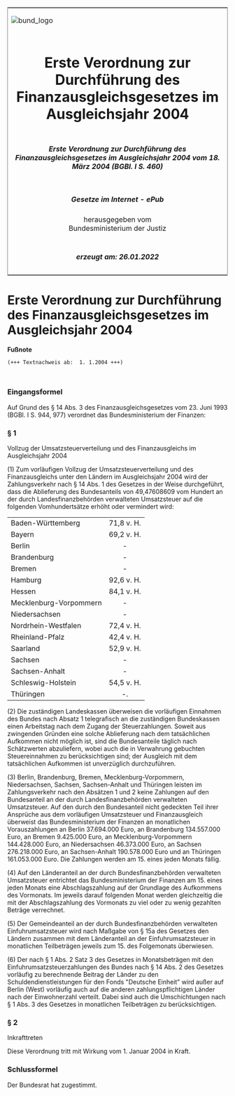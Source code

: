 <span id="DECKBLATT.html"></span>

<table border="0" frame="border" width="100%">

<tr valign="top">

<td align="left">

![bund\_logo](BfJ_2021_Web_de_de.gif)

</td>

<td align="right">

 

</td>

</tr>

<tr align="center" valign="middle">

<td colspan="2">

# Erste Verordnung zur Durchführung des Finanzausgleichsgesetzes im Ausgleichsjahr 2004

</td>

</tr>

<tr align="center" valign="middle">

<td colspan="2">

##### Erste Verordnung zur Durchführung des Finanzausgleichsgesetzes im Ausgleichsjahr 2004 vom 18. März 2004 (BGBl. I S. 460)

</td>

</tr>

<tr align="center" valign="middle">

<td colspan="2">

  
  

##### Gesetze im Internet - ePub  
  
herausgegeben vom  
Bundesministerium der Justiz

</td>

</tr>

<tr align="center" valign="bottom">

<td colspan="2">

  
  

##### erzeugt am: 26.01.2022

</td>

</tr>

</table>

<span id="BJNR046000004.html"></span>

# Erste Verordnung zur Durchführung des Finanzausgleichsgesetzes im Ausgleichsjahr 2004

<div>

  
**Fußnote**

<div class="jnhtml">

<div>

<div class="jurAbsatz">

  

``` 
(+++ Textnachweis ab:  1. 1.2004 +++)

 
```

</div>

</div>

</div>

</div>

<span id="BJNR046000004BJNE000100000.html"></span>

### Eingangsformel  

<div>

<div class="jnhtml">

<div>

<div class="jurAbsatz">

Auf Grund des § 14 Abs. 3 des Finanzausgleichsgesetzes vom 23. Juni 1993
(BGBl. I S. 944, 977) verordnet das Bundesministerium der Finanzen:

</div>

</div>

</div>

</div>

<span id="BJNR046000004BJNE000200000.html"></span>

### § 1  
Vollzug der Umsatzsteuerverteilung und des Finanzausgleichs im Ausgleichsjahr 2004

<div>

<div class="jnhtml">

<div>

<div class="jurAbsatz">

(1) Zum vorläufigen Vollzug der Umsatzsteuerverteilung und des
Finanzausgleichs unter den Ländern im Ausgleichsjahr 2004 wird der
Zahlungsverkehr nach § 14 Abs. 1 des Gesetzes in der Weise durchgeführt,
dass die Ablieferung des Bundesanteils von 49,47608609 vom Hundert an
der durch Landesfinanzbehörden verwalteten Umsatzsteuer auf die
folgenden Vomhundertsätze erhöht oder vermindert wird:  

|                        |            |
| :--------------------- | :--------: |
| Baden-Württemberg      | 71,8 v. H. |
| Bayern                 | 69,2 v. H. |
| Berlin                 |     \-     |
| Brandenburg            |     \-     |
| Bremen                 |     \-     |
| Hamburg                | 92,6 v. H. |
| Hessen                 | 84,1 v. H. |
| Mecklenburg-Vorpommern |     \-     |
| Niedersachsen          |     \-     |
| Nordrhein-Westfalen    | 72,4 v. H. |
| Rheinland-Pfalz        | 42,4 v. H. |
| Saarland               | 52,9 v. H. |
| Sachsen                |     \-     |
| Sachsen-Anhalt         |     \-     |
| Schleswig-Holstein     | 54,5 v. H. |
| Thüringen              |    \-.     |

</div>

<div class="jurAbsatz">

(2) Die zuständigen Landeskassen überweisen die vorläufigen Einnahmen
des Bundes nach Absatz 1 telegrafisch an die zuständigen Bundeskassen
einen Arbeitstag nach dem Zugang der Steuerzahlungen. Soweit aus
zwingenden Gründen eine solche Ablieferung nach dem tatsächlichen
Aufkommen nicht möglich ist, sind die Bundesanteile täglich nach
Schätzwerten abzuliefern, wobei auch die in Verwahrung gebuchten
Steuereinnahmen zu berücksichtigen sind; der Ausgleich mit dem
tatsächlichen Aufkommen ist unverzüglich durchzuführen.

</div>

<div class="jurAbsatz">

(3) Berlin, Brandenburg, Bremen, Mecklenburg-Vorpommern, Niedersachsen,
Sachsen, Sachsen-Anhalt und Thüringen leisten im Zahlungsverkehr nach
den Absätzen 1 und 2 keine Zahlungen auf den Bundesanteil an der durch
Landesfinanzbehörden verwalteten Umsatzsteuer. Auf den durch den
Bundesanteil nicht gedeckten Teil ihrer Ansprüche aus dem vorläufigen
Umsatzsteuer und Finanzausgleich überweist das Bundesministerium der
Finanzen an monatlichen Vorauszahlungen an Berlin 37.694.000 Euro, an
Brandenburg 134.557.000 Euro, an Bremen 9.425.000 Euro, an
Mecklenburg-Vorpommern 144.428.000 Euro, an Niedersachsen 46.373.000
Euro, an Sachsen 276.218.000 Euro, an Sachsen-Anhalt 190.578.000 Euro
und an Thüringen 161.053.000 Euro. Die Zahlungen werden am 15. eines
jeden Monats fällig.

</div>

<div class="jurAbsatz">

(4) Auf den Länderanteil an der durch Bundesfinanzbehörden verwalteten
Umsatzsteuer entrichtet das Bundesministerium der Finanzen am 15. eines
jeden Monats eine Abschlagszahlung auf der Grundlage des Aufkommens des
Vormonats. Im jeweils darauf folgenden Monat werden gleichzeitig die mit
der Abschlagszahlung des Vormonats zu viel oder zu wenig gezahlten
Beträge verrechnet.

</div>

<div class="jurAbsatz">

(5) Der Gemeindeanteil an der durch Bundesfinanzbehörden verwalteten
Einfuhrumsatzsteuer wird nach Maßgabe von § 15a des Gesetzes den Ländern
zusammen mit dem Länderanteil an der Einfuhrumsatzsteuer in monatlichen
Teilbeträgen jeweils zum 15. des Folgemonats überwiesen.

</div>

<div class="jurAbsatz">

(6) Der nach § 1 Abs. 2 Satz 3 des Gesetzes in Monatsbeträgen mit den
Einfuhrumsatzsteuerzahlungen des Bundes nach § 14 Abs. 2 des Gesetzes
vorläufig zu berechnende Beitrag der Länder zu den
Schuldendienstleistungen für den Fonds "Deutsche Einheit" wird außer auf
Berlin (West) vorläufig auch auf die anderen zahlungspflichtigen Länder
nach der Einwohnerzahl verteilt. Dabei sind auch die Umschichtungen nach
§ 1 Abs. 3 des Gesetzes in monatlichen Teilbeträgen zu berücksichtigen.

</div>

</div>

</div>

</div>

<span id="BJNR046000004BJNE000300000.html"></span>

### § 2  
Inkrafttreten

<div>

<div class="jnhtml">

<div>

<div class="jurAbsatz">

Diese Verordnung tritt mit Wirkung vom 1. Januar 2004 in Kraft.

</div>

</div>

</div>

</div>

<span id="BJNR046000004BJNE000400000.html"></span>

### Schlussformel  

<div>

<div class="jnhtml">

<div>

<div class="jurAbsatz">

Der Bundesrat hat zugestimmt.

</div>

</div>

</div>

</div>
